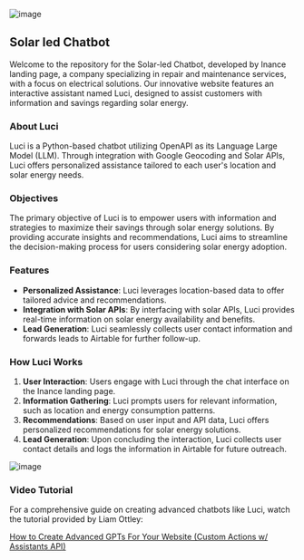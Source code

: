 ![image](https://github.com/pepermao/Solar-led-Chatbot/assets/73478823/d67a4ab6-47f7-4f6a-953f-cc60d83cb973)
## Solar led Chatbot

Welcome to the repository for the Solar-led Chatbot, developed by Inance landing page, a company specializing in repair and maintenance services, with a focus on electrical solutions. Our innovative website features an interactive assistant named Luci, designed to assist customers with information and savings regarding solar energy.

### About Luci
Luci is a Python-based chatbot utilizing OpenAPI as its Language Large Model (LLM). Through integration with Google Geocoding and Solar APIs, Luci offers personalized assistance tailored to each user's location and solar energy needs.

### Objectives
The primary objective of Luci is to empower users with information and strategies to maximize their savings through solar energy solutions. By providing accurate insights and recommendations, Luci aims to streamline the decision-making process for users considering solar energy adoption.

### Features
- **Personalized Assistance**: Luci leverages location-based data to offer tailored advice and recommendations.
- **Integration with Solar APIs**: By interfacing with solar APIs, Luci provides real-time information on solar energy availability and benefits.
- **Lead Generation**: Luci seamlessly collects user contact information and forwards leads to Airtable for further follow-up.

### How Luci Works
1. **User Interaction**: Users engage with Luci through the chat interface on the Inance landing page.
2. **Information Gathering**: Luci prompts users for relevant information, such as location and energy consumption patterns.
3. **Recommendations**: Based on user input and API data, Luci offers personalized recommendations for solar energy solutions.
4. **Lead Generation**: Upon concluding the interaction, Luci collects user contact details and logs the information in Airtable for future outreach.

![image](https://github.com/pepermao/Solar-led-Chatbot/assets/73478823/feb43d80-a678-4608-8477-192545ff9357)


### Video Tutorial
For a comprehensive guide on creating advanced chatbots like Luci, watch the tutorial provided by Liam Ottley:

[How to Create Advanced GPTs For Your Website (Custom Actions w/ Assistants API)](https://www.youtube.com/watch?app=desktop&v=Kn6k6ocEaK4)
